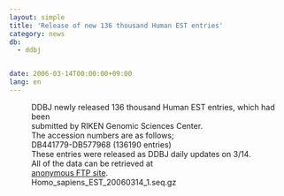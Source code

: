 ```yaml
---
layout: simple
title: 'Release of new 136 thousand Human EST entries'
category: news
db:
  - ddbj


date: 2006-03-14T00:00:00+09:00
lang: en
---
```


<dd>DDBJ newly released 136 thousand Human EST entries, which had been<br> submitted by RIKEN Genomic Sciences Center.<br> The accession numbers are as follows;
<dd>DB441779-DB577968 (136190 entries)
<dd>These entries were released as DDBJ daily updates on 3/14.
<dd>All of the data can be retrieved at<br> <a href="ftp://ftp.ddbj.nig.ac.jp/ddbj_database/mass/Homo_sapiens_EST">anonymous FTP site</a>.
<dd>Homo_sapiens_EST_20060314_1.seq.gz</dd>
</dd>
</dd>
</dd>
</dd>
